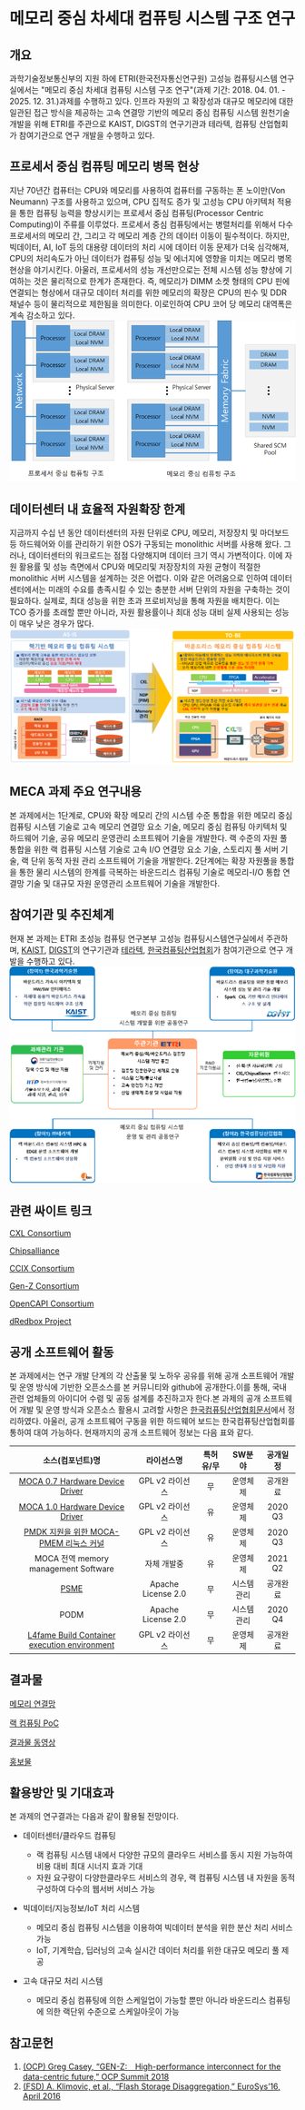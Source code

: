 # 메모리 중심 차세대 컴퓨팅 시스템 구조 연구
## 개요
과학기술정보통신부의 지원  하에 ETRI(한국전자통신연구원) 고성능 컴퓨팅시스템 연구실에서는 "메모리 중심 차세대 컴퓨팅 시스템 구조 연구"(과제 기간: 2018. 04. 01. - 2025. 12. 31.)과제를 수행하고 있다. 인프라 자원의 고 확장성과 대규모 메모리에 대한 일관된 접근 방식을 제공하는 고속 연결망 기반의 메모리 중심 컴퓨팅 시스템 원천기술 개발을 위해 ETRI를 주관으로 KAIST, DIGST의 연구기관과 테라텍, 컴퓨팅 산업협회가 참여기관으로 연구 개발을 수행하고 있다.

## 프로세서 중심 컴퓨팅 메모리 병목 현상
지난 70년간 컴퓨터는 CPU와 메모리를 사용하여 컴퓨터를 구동하는 폰 노이만(Von Neumann) 구조를 사용하고 있으며, CPU 집적도 증가 및 고성능 CPU 아키텍처 적용을 통한 컴퓨팅 능력을 향상시키는 프로세서 중심 컴퓨팅(Processor Centric Computing)이 주류를 이루었다. 
프로세서 중심 컴퓨팅에서는 병렬처리를 위해서 다수 프로세서의 메모리 간, 그리고 각 메모리 계층 간의 데이터 이동이 필수적이다. 하지만, 빅데이터, AI, IoT 등의 대용량 데이터의 처리 시에 데이터 이동 문제가 더욱 심각해져, CPU의 처리속도가 아닌 데이터가 컴퓨팅 성능 및 에너지에 영향을 미치는 메모리 병목 현상을 야기시킨다. 아울러, 프로세서의 성능 개선만으로는 전체 시스템 성능 향상에 기여하는 것은 물리적으로 한계가 존재한다. 
즉, 메모리가 DIMM 소켓 형태의 CPU 핀에 연결되는 형상에서 대규모 데이터 처리를 위한 메모리의 확장은 CPU의 핀수 및 DDR 채널수 등이 물리적으로 제한됨을 의미한다. 이로인하여 CPU 코어 당 메모리 대역폭은 계속 감소하고 있다.
![M1](/Data/image/00/01.png)


## 데이터센터 내 효율적 자원확장 한계

지금까지 수십 년 동안 데이터센터의 자원 단위로 CPU, 메모리, 저장장치 및 마더보드 등 하드웨어와 이를 관리하기 위한 OS가 구동되는 monolithic 서버를 사용해 왔다. 그러나, 데이터센터의 워크로드는 점점 다양해지며 데이터 크기 역시 가변적이다. 이에 자원 활용률 및 성능 측면에서 CPU와 메모리및 저장장치의 자원 균형이 적절한 monolithic 서버 시스템을 설계하는 것은 어렵다. 이와 같은 어려움으로 인하여 데이터 센터에서는 미래의 수요를 총족시킬 수 있는 충분한 서버 단위의 자원을 구축하는 것이 필요하다. 실제로, 최대 성능을 위한 초과 프로비저닝을 통해 자원을 배치한다. 이는 TCO 증가를 초래할 뿐만 아니라, 자원 활용률이나 최대 성능 대비 실제 사용되는 성능이 매우 낮은 경우가 많다.
![M2](/Data/image/00/02.png)

## MECA 과제 주요 연구내용
본 과제에서는 1단계로, CPU와 확장 메모리 간의 시스템 수준 통합을 위한 메모리 중심 컴퓨팅 시스템 기술로 고속 메모리 연결망 요소 기술, 메모리 중심 컴퓨팅 아키텍처 및 하드웨어 기술, 공유 메모리 운영관리 소프트웨어 기술을 개발한다. 랙 수준의 자원 풀 통합을 위한 랙 컴퓨팅 시스템 기술로 고속 I/O 연결망 요소 기술, 스토리지 풀 서버 기술, 랙 단위 동적 자원 관리 소프트웨어 기술을 개발한다.
2단계에는 확장 자원풀을 통합을 통한 물리 시스템의 한계를 극복하는 바운드리스 컴퓨팅 기술로 메모리-I/O 통합 연결망 기술 및 대규모 자원 운영관리 소프트웨어 기술을 개발한다.

## 참여기관 및 추진체계
현재 본 과제는 ETRI 초성능 컴퓨팅 연구본부 고성능 컴퓨팅시스템연구실에서 주관하며, [KAIST](https://jongse-park.github.io/), [DIGST](https://cas.dgist.ac.kr/)의 연구기관과 [테라텍](http://www.teratec.co.kr/), [한국컴퓨팅산업협회](http://k-cia.or.kr/)가 참여기관으로 연구 개발을 수행하고 있다. 
![M3](/Data/image/00/03.png)

## 관련 싸이트 링크

[CXL Consortium](https://www.computeexpresslink.org/)

[Chipsalliance](https://www.chipsalliance.org/)

[CCIX Consortium](https://www.ccixconsortium.com/)

[Gen-Z Consortium](http://genzconsortium.org/)

[OpenCAPI Consortium](https://opencapi.org/)

[dRedbox Project](http://www.dredbox.eu/about/)

## 공개 소프트웨어 활동
본 과제에서는 연구 개발 단계의 각 산출물 및 노하우 공유를 위해 공개 소프트웨어 개발 및 운영 방식에 기반한 오픈소스를 본 커뮤니티와 github에 공개한다.이를 통해, 국내 관련 업체들의 아이디어 수렴 및 공동 설계를 추진하고자 한다.본 과제의 공개 소프트웨어 개발 및 운영 방식과 오픈소스 활용시 고려할 사항은 [한국컴퓨팅산업협회문서](/Data/documents/Data/documents/Pledge.docx)에서 정리하였다. 아울러, 공개 소프트웨어 구동을 위한 하드웨어 보드는 한국컴퓨팅산업협회를 통하여 대여 가능하다. 현재까지의 공개 소프트웨어 정보는 다음 표와 같다.


|소스(컴포넌트)명|라이선스명|특허 유/무|SW분야|공개일정|
|:----------------------------------:|:----------------:|:------:|:--------:|:---------:|
|[MOCA 0.7 Hardware Device Driver](https://github.com/moca-etri/gzd0.7/)|GPL v2 라이선스|무|운영체제|공개완료|
|[MOCA 1.0 Hardware Device Driver](https://github.com/moca-etri/gzd1.0/)|GPL v2 라이선스|유|운영체제|2020 Q3|
|[PMDK 지원을 위한 MOCA-PMEM 리눅스 커널](https://github.com/moca-etri/pmdk/)|GPL v2 라이선스|유|운영체제|2020 Q3|
|MOCA 전역 memory management Software|자체 개발중|유|운영체제|2021 Q2|
|[PSME](https://github.com/moca-etri/psme/)|Apache License 2.0|무|시스템관리|공개완료|
|PODM|Apache License 2.0|무|시스템관리|2020 Q4|
|[L4fame Build Container execution environment](https://github.com/moca-etri/l4fame/)|GPL v2 라이선스|무|운영체제|공개완료

## 결과물
[메모리 연결망](/Researches/Memory-Network/Memory-Network.md)

[랙 컴퓨팅 PoC](/Researches/Rack_computing_PoC/Rack_computing_PoC.md)

[결과물 동영상](/Researches/Result_Video/Result_Video.md)

[홍보물](/Data/documents/br.pdf)


## 활용방안 및 기대효과
본 과제의 연구결과는 다음과 같이 활용될 전망이다.

* 데이터센터/클라우드 컴퓨팅
  - 랙 컴퓨팅 시스템 내에서 다양한 규모의 클라우드 서비스를 동시 지원 가능하여 비용 대비 최대 시너지 효과 기대
  - 자원 요구량이 다양한클라우드 서비스의 경우, 랙 컴퓨팅 시스템 내 자원을 동적 구성하여 다수의 웹서버 서비스 가능

* 빅데이터/지능정보/IoT 처리 시스템
  - 메모리 중심 컴퓨팅 시스템을 이용하여 빅데이터 분석을 위한 분산 처리 서비스 가능
  - IoT, 기계학습, 딥러닝의 고속 실시간 데이터 처리를 위한 대규모 메모리 풀 제공

* 고속 대규모 처리 시스템
  - 메모리 중심 컴퓨팅에 의한 스케일업이 가능할 뿐만 아니라 바운드리스 컴퓨팅에 의한 랙단위 수준으로 스케일아웃이 가능

## 참고문헌
1. [(OCP) Greg Casey, “GEN-Z:　High-performance interconnect for the data-centric future,” OCP Summit 2018](/Data/documents/OCP-GenZ-March-2018-final.pdf)
2. [(FSD) A. Klimovic, et al., “Flash Storage Disaggregation,” EuroSys’16, April 2016](/Data/documents/A._Klimovic,_et_al.,_“Flash_Storage_Disaggregation,”_EuroSys’16,_April_2016.pdf)
